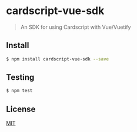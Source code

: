 # cardscript-vue-sdk

> An SDK for using Cardscript with Vue/Vuetify

## <a name="install"></a>Install
```bash
$ npm install cardscript-vue-sdk --save
```

## <a name="test"></a>Testing

```bash
$ npm test
```

## <a name="license"></a>License
[MIT](https://github.com/wmfs/cardscript/blob/master/LICENSE)
